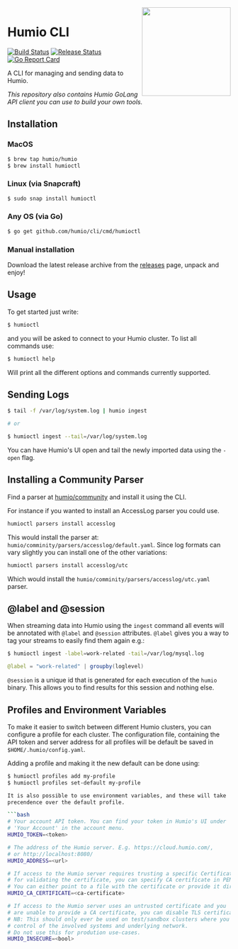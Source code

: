 <img align="right" src="docs/images/cli-logo.png" style="width: 200px" />

# Humio CLI

[![Build Status](https://github.com/humio/cli/workflows/CI/badge.svg)](https://github.com/humio/cli/actions?query=workflow%3ACI)
[![Release Status](https://github.com/humio/cli/workflows/goreleaser/badge.svg)](https://github.com/humio/cli/actions?query=workflow%3Agoreleaser)
[![Go Report Card](https://goreportcard.com/badge/github.com/humio/cli)](https://goreportcard.com/report/github.com/humio/cli)

A CLI for managing and sending data to Humio.

_This repository also contains Humio GoLang API client you can
use to build your own tools._

## Installation

### MacOS

```bash
$ brew tap humio/humio
$ brew install humioctl
```

### Linux (via Snapcraft)

```bash
$ sudo snap install humioctl
```

### Any OS (via Go)

```bash
$ go get github.com/humio/cli/cmd/humioctl
```

### Manual installation

Download the latest release archive from the [releases](https://github.com/humio/cli/releases) page, unpack and enjoy!

## Usage

To get started just write:

```bash
$ humioctl
```

and you will be asked to connect to your Humio cluster.
To list all commands use:

```bash
$ humioctl help
```

Will print all the different options and commands currently supported.

## Sending Logs

```bash
$ tail -f /var/log/system.log | humio ingest

# or

$ humioctl ingest --tail=/var/log/system.log
```

You can have Humio's UI open and tail the newly imported data using the `-open`
flag.

## Installing a Community Parser

Find a parser at [humio/community](https://github.com/humio/community) and
install it using the CLI.

For instance if you wanted to install an AccessLog parser you could use.

```bash
humioctl parsers install accesslog
```

This would install the parser at: `humio/comminity/parsers/accesslog/default.yaml`.
Since log formats can vary slightly you can install one of the other variations:

```bash
humioctl parsers install accesslog/utc
```

Which would install the `humio/comminity/parsers/accesslog/utc.yaml` parser.


## @label and @session

When streaming data into Humio using the `ingest` command all events
will be annotated with `@label` and `@session` attributes.  `@label`
gives you a way to tag your streams to easily find them again e.g.:

```bash
$ humioctl ingest -label=work-related -tail=/var/log/mysql.log
```

```java
@label = "work-related" | groupby(loglevel)
```

`@session` is a unique id that is generated for each execution of the `humio`
binary. This allows you to find results for this session and nothing else.

## Profiles and Environment Variables

To make it easier to switch between different Humio clusters, you can
configure a profile for each cluster. The configuration file, containing the
API token and server address for all profiles will be default be saved in
`$HOME/.humio/config.yaml`.

Adding a profile and making it the new default can be done using:

```bash
$ humioctl profiles add my-profile
$ humioctl profiles set-default my-profile

It is also possible to use environment variables, and these will take
precendence over the default profile.

```bash
# Your account API token. You can find your token in Humio's UI under
# 'Your Account' in the account menu.
HUMIO_TOKEN=<token>

# The address of the Humio server. E.g. https://cloud.humio.com/,
# or http://localhost:8080/
HUMIO_ADDRESS=<url>

# If access to the Humio server requires trusting a specific Certificate Authority,
# for validating the certificate, you can specify CA certificate in PEM format.
# You can either point to a file with the certificate or provide it directly.
HUMIO_CA_CERTIFICATE=<ca-certificate>

# If access to the Humio server uses an untrusted certificate and you
# are unable to provide a CA certificate, you can disable TLS certificate verification.
# NB: This should only ever be used on test/sandbox clusters where you are in full
# control of the involved systems and underlying network.
# Do not use this for prodution use-cases.
HUMIO_INSECURE=<bool>
```

